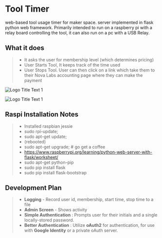 Tool Timer
===================
web-based tool usage timer for maker space. server implemented in flask python web framework. Primarily intended to run on a raspberry pi with a relay board controlling the tool, it can also run on a pc with a USB Relay.  

## What it does
>- It asks the user for membership level (which determines pricing)
>- User Starts Tool, It keeps track of the time used
>- User Stops Tool. User can then click on a link which take them to their Nova Labs accounting page where they can make the payment

![](https://github.com/cogwheelcircuitworks/tool_timer/blob/master/doc/capture1.png "Logo Title Text 1")

![](https://github.com/cogwheelcircuitworks/tool_timer/blob/master/doc/raspi.gif "Logo Title Text 1")


## Raspi Installation Notes

>- Installed raspbian jessie 
>- sudo rpi-update; 
>- sudo apt-get update; 
>- (rebooted)
>- sudo apt-get upgrade;  # go get a coffee
>- https://www.raspberrypi.org/learning/python-web-server-with-flask/worksheet/
>- sudo apt-get python-pip
>- sudo pip install flask
>- sudo pip install flask-bootstrap

## Development Plan
>- **Logging** - Record user id, membership, start time, stop time to a file
>- **Admin Screen** - Shows activity
>- **Simple Authentication** : Prompts user for their initials and a single locally-stored password.
>- **Better Authentication** : Utilize **oAuth2** for authentication, for use with **Google Identity** or a private oAuth server.
